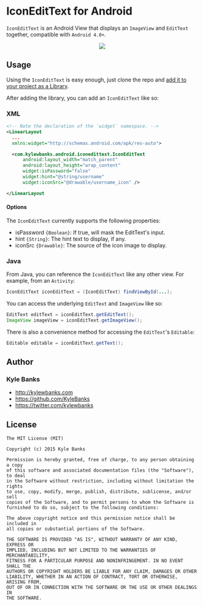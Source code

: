 # IconEditText for Android

`IconEditText` is an Android View that displays an `ImageView` and `EditText` together, compatible with `Android 4.0+`.

<p style="text-align: center">
  <img src="https://s3.amazonaws.com/kylewbanks/IconEditText/example.png"/>
</p>

## Usage

Using the `IconEditText` is easy enough, just clone the repo and <a href="https://www.google.ca/search?q=android+studio+add+library">add it to your project as a Library</a>.

After adding the library, you can add an `IconEditText` like so:

### XML
```xml
<!-- Note the declaration of the `widget` namespace. -->
<LinearLayout 
  ...
  xmlns:widget="http://schemas.android.com/apk/res-auto">

  <com.kylewbanks.android.iconedittext.IconEditText
      android:layout_width="match_parent"
      android:layout_height="wrap_content"
      widget:isPassword="false"
      widget:hint="@string/username"
      widget:iconSrc="@drawable/username_icon" />

</LinearLayout
```
#### Options

The `IconEditText` currently supports the following properties:

- isPassword `{Boolean}`: If true, will mask the EditText's input.
- hint `{String}`: The hint text to display, if any.
- iconSrc `{Drawable}`: The source of the icon image to display.

### Java

From Java, you can reference the `IconEditText` like any other view. For example, from an `Activity`:

```java
IconEditText iconEditText = (IconEditText) findViewById(...);
```

You can access the underlying `EditText` and `ImageView` like so:

```java
EditText editText = iconEditText.getEditText();
ImageView imageView = iconEditText.getImageView();
```

There is also a convenience method for accessing the `EditText`'s `Editable`:

```java
Editable editable = iconEditText.getText();
```

## Author

### Kyle Banks
- http://kylewbanks.com
- https://github.com/KyleBanks
- https://twitter.com/kylewbanks

## License
```
The MIT License (MIT)

Copyright (c) 2015 Kyle Banks

Permission is hereby granted, free of charge, to any person obtaining a copy
of this software and associated documentation files (the "Software"), to deal
in the Software without restriction, including without limitation the rights
to use, copy, modify, merge, publish, distribute, sublicense, and/or sell
copies of the Software, and to permit persons to whom the Software is
furnished to do so, subject to the following conditions:

The above copyright notice and this permission notice shall be included in
all copies or substantial portions of the Software.

THE SOFTWARE IS PROVIDED "AS IS", WITHOUT WARRANTY OF ANY KIND, EXPRESS OR
IMPLIED, INCLUDING BUT NOT LIMITED TO THE WARRANTIES OF MERCHANTABILITY,
FITNESS FOR A PARTICULAR PURPOSE AND NONINFRINGEMENT. IN NO EVENT SHALL THE
AUTHORS OR COPYRIGHT HOLDERS BE LIABLE FOR ANY CLAIM, DAMAGES OR OTHER
LIABILITY, WHETHER IN AN ACTION OF CONTRACT, TORT OR OTHERWISE, ARISING FROM,
OUT OF OR IN CONNECTION WITH THE SOFTWARE OR THE USE OR OTHER DEALINGS IN
THE SOFTWARE.
```
